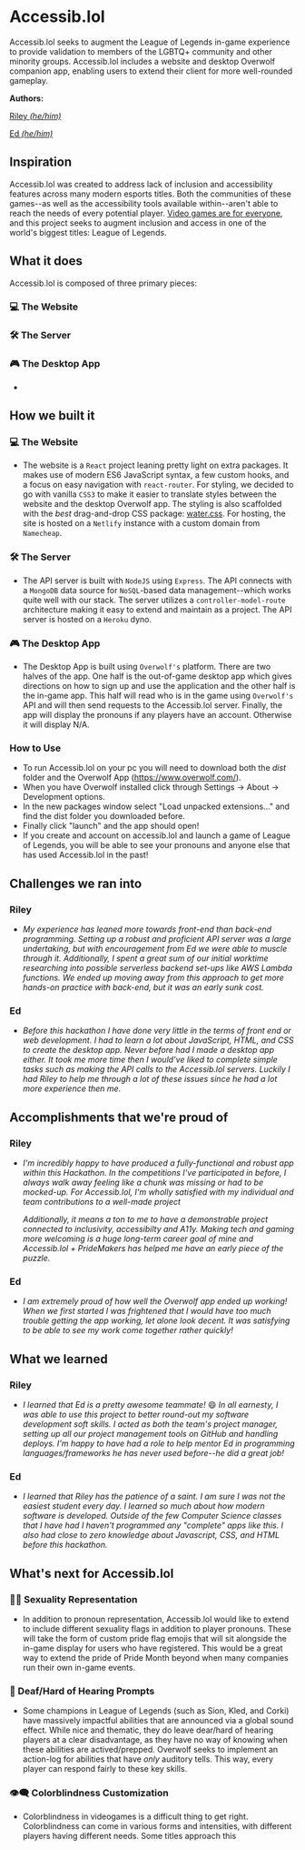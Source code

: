 # Accessib.lol

Accessib.lol seeks to augment the League of Legends in-game experience to provide validation to members of the LGBTQ+ community and other minority groups. Accessib.lol includes a website and desktop Overwolf companion app, enabling users to extend their client for more well-rounded gameplay.

**Authors:**

[Riley _(he/him)_](https://www.rileyabrahamson.com/)

[Ed _(he/him)_](https://github.com/Coconut-Head)

## Inspiration

Accessib.lol was created to address lack of inclusion and accessibility features across many modern esports titles. Both the communities of these games--as well as the accessibility tools available within--aren't able to reach the needs of every potential player. [Video games are for everyone](https://www.youtube.com/watch?v=RWQcuBigOj0), and this project seeks to augment inclusion and access in one of the world's biggest titles: League of Legends.

## What it does

Accessib.lol is composed of three primary pieces:

### 💻 The Website

### 🛠 The Server

### 🎮 The Desktop App

-

## How we built it

### 💻 The Website

-   The website is a `React` project leaning pretty light on extra packages. It makes use of modern ES6 JavaScript syntax, a few custom hooks, and a focus on easy navigation with `react-router`. For styling, we decided to go with vanilla `CSS3` to make it easier to translate styles between the website and the desktop Overwolf app. The styling is also scaffolded with the _best_ drag-and-drop CSS package: [water.css](https://watercss.kognise.dev/). For hosting, the site is hosted on a `Netlify` instance with a custom domain from `Namecheap`.

### 🛠 The Server

-   The API server is built with `NodeJS` using `Express`. The API connects with a `MongoDB` data source for `NoSQL`-based data management--which works quite well with our stack. The server utilizes a `controller-model-route` architecture making it easy to extend and maintain as a project. The API server is hosted on a `Heroku` dyno.

### 🎮 The Desktop App

-   The Desktop App is built using `Overwolf's` platform. There are two halves of the app. One half is the out-of-game desktop app which gives directions on how to sign up and use the application and the other half is the in-game app. This half will read who is in the game using `Overwolf's` API and will then send requests to the Accessib.lol server. Finally, the app will display the pronouns if any players have an account. Otherwise it will display N/A.

### How to Use

-   To run Accessib.lol on your pc you will need to download both the _dist_ folder and the Overwolf App (https://www.overwolf.com/).
-   When you have Overwolf installed click through Settings -> About -> Development options.
-   In the new packages window select "Load unpacked extensions..." and find the dist folder you downloaded before.
-   Finally click "launch" and the app should open!
-   If you create and account on accessib.lol and launch a game of League of Legends, you will be able to see your pronouns and anyone else that has used Accessib.lol in the past!

## Challenges we ran into

### Riley

-   _My experience has leaned more towards front-end than back-end programming. Setting up a robust and proficient API server was a large undertaking, but with encouragement from Ed we were able to muscle through it. Additionally, I spent a great sum of our initial worktime researching into possible serverless backend set-ups like AWS Lambda functions. We ended up moving away from this approach to get more hands-on practice with back-end, but it was an early sunk cost._

### Ed

-   _Before this hackathon I have done very little in the terms of front end or web development. I had to learn a lot about JavaScript, HTML, and CSS to create the desktop app. Never before had I made a desktop app either. It took me more time then I would've liked to complete simple tasks such as making the API calls to the Accessib.lol servers. Luckily I had Riley to help me through a lot of these issues since he had a lot more experience then me._

## Accomplishments that we're proud of

### Riley

-   _I'm incredibly happy to have produced a fully-functional and robust app within this Hackathon. In the competitions I've participated in before, I always walk away feeling like a chunk was missing or had to be mocked-up. For Accessib.lol, I'm wholly satisfied with my individual and team contributions to a well-made project_

    _Additionally, it means a ton to me to have a demonstrable project connected to inclusivity, accessibilty and A11y. Making tech and gaming more welcoming is a huge long-term career goal of mine and Accessib.lol + PrideMakers has helped me have an early piece of the puzzle._

### Ed

-   _I am extremely proud of how well the Overwolf app ended up working! When we first started I was frightened that I would have too much trouble getting the app working, let alone look decent. It was satisfying to be able to see my work come together rather quickly!_

## What we learned

### Riley

-   _I learned that Ed is a pretty awesome teammate!_ 😄 _In all earnesty, I was able to use this project to better round-out my software development soft skills. I acted as both the team's project manager, setting up all our project management tools on GitHub and handling deploys. I'm happy to have had a role to help mentor Ed in programming languages/frameworks he has never used before--he did a great job!_

### Ed

-   _I learned that Riley has the patience of a saint. I am sure I was not the easiest student every day. I learned so much about how modern software is developed. Outside of the few Computer Science classes that I have had I haven't programmed any "complete" apps like this. I also had close to zero knowledge about Javascript, CSS, and HTML before this hackathon._

## What's next for Accessib.lol

### 🏳‍🌈 Sexuality Representation

-   In addition to pronoun representation, Accessib.lol would like to extend to include different sexuality flags in addition to player pronouns. These will take the form of custom pride flag emojis that will sit alongside the in-game display for users who have registered. This would be a great way to extend the pride of Pride Month beyond when many companies run their own in-game events.

### 🦻 Deaf/Hard of Hearing Prompts

-   Some champions in League of Legends (such as Sion, Kled, and Corki) have massively impactful abilities that are announced via a global sound effect. While nice and thematic, they do leave dear/hard of hearing players at a clear disadvantage, as they have no way of knowing when these abilities are actived/prepped. Overwolf seeks to implement an action-log for abilities that have _only_ auditory tells. This way, every player can respond fairly to these key skills.

### 👁‍🗨 Colorblindness Customization

-   Colorblindness in videogames is a difficult thing to get right. Colorblindness can come in various forms and intensities, with different players having different needs. Some titles approach this
